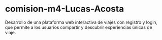 # comision-m4-Lucas-Acosta
Desarrollo de una plataforma web interactiva de viajes con registro y login, que permite a los usuarios compartir y descubrir experiencias únicas de viaje.
